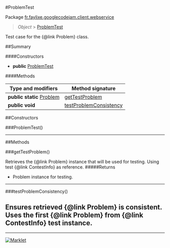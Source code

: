 #ProblemTest

Package [fr.faylixe.googlecodejam.client.webservice](README.md)<br>
> *Object* > [ProblemTest](ProblemTest.md)

Test case for the {@link Problem} class.

##Summary

####Constructors

* **public** [ProblemTest](#problemtest)

####Methods

Type and modifiers | Method signature
 --- | --- 
**public static** [Problem](Problem.md) | [getTestProblem](#gettestproblem)
**public** **void** | [testProblemConsistency](#testproblemconsistency)


##Constructors

###ProblemTest()



---

##Methods

###getTestProblem()


Retrieves the {@link Problem} instance
 that will be used for testing. Using
 test {@link ContestInfo} as reference.
#####Returns


* Problem instance for testing.

---
###testProblemConsistency()


Ensures retrieved {@link Problem} is
 consistent. Uses the first {@link Problem}
 from {@link ContestInfo} test instance.
---
---
[![Marklet](https://img.shields.io/badge/Generated%20by-Marklet-green.svg)](https://github.com/Faylixe/marklet)